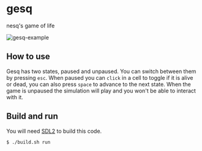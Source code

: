 # gesq
nesq's game of life

![gesq-example](https://user-images.githubusercontent.com/66211581/231594769-20ba5488-8d40-4e2c-b32c-a0a0191ebb27.gif)

## How to use
Gesq has two states, paused and unpaused. You can switch between them by pressing `esc`.
When paused you can `click` in a cell to toggle if it is alive or dead, you can also press `space` to advance to the next state.
When the game is unpaused the simulation will play and you won't be able to interact with it.

## Build and run
You will need [SDL2](https://www.libsdl.org/) to build this code.

```console
$ ./build.sh run
```

